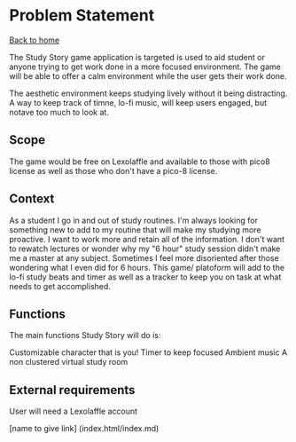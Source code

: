 # Problem Statement

[Back to home](README.md)

The Study Story game application is targeted is used to aid student or anyone trying to get work done in a more focused environment. The game will be able to offer a calm environment while the user gets their work done.
    
The aesthetic environment keeps studying lively without it being distracting. A way to keep track of timne, lo-fi music, will keep users engaged, but notave too much to look at.
 
## Scope  

The game would be free on Lexolaffle and available to those with pico8 license as well as those who don't have a pico-8 license. 


## Context 

As a student I go in and out of study routines. I'm always looking for something new to add to my routine that will make my studying more proactive. I want to work more and retain all of the information. I don't want to rewatch lectures or wonder why my "6 hour" study session didn't make me a master at any subject. Sometimes I feel more disoriented after those wondering what I even did for 6 hours. This game/ platoform will add to the lo-fi study beats and timer as well as a tracker to keep you on task at what needs to get accomplished. 
    
## Functions
   
The main functions Study Story will do is: 

   Customizable character that is you!
   Timer to keep focused 
   Ambient music 
   A non clustered virtual study room

## External requirements 
 User will need a Lexolaffle account

[name to give link] (index.html/index.md)
